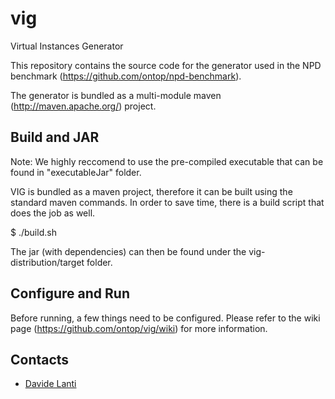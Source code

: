 vig
===

Virtual Instances Generator

This repository contains the source code for the generator used in the NPD benchmark (https://github.com/ontop/npd-benchmark).

The generator is bundled as a multi-module maven (http://maven.apache.org/) project.

Build and JAR
----
Note: We highly reccomend to use the pre-compiled executable that can be found in "executableJar" folder.

VIG is bundled as a maven project, therefore it can be built using the standard maven commands. In order to save time, there is a build script that does the job as well.

$ ./build.sh

The jar (with dependencies) can then be found under the vig-distribution/target folder.

Configure and Run
----
Before running, a few things need to be configured. Please refer to the wiki page (https://github.com/ontop/vig/wiki) for more information. 

Contacts
----------

* [Davide Lanti](http://www.inf.unibz.it/~dlanti/)
